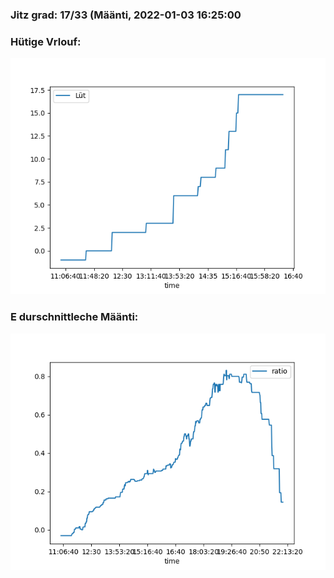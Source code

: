 ### Jitz grad: 17/33 (Määnti, 2022-01-03 16:25:00

### Hütige Vrlouf:
![Graph](Today.png)

### E durschnittleche Määnti:
![Graph](Määnti.png)